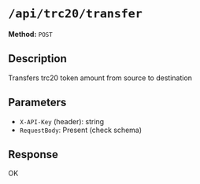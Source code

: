 # `/api/trc20/transfer`

**Method:** `POST`  

## Description
Transfers trc20 token amount from source to destination



## Parameters
- `X-API-Key` (header): string
- `RequestBody`: Present (check schema)

## Response
OK
